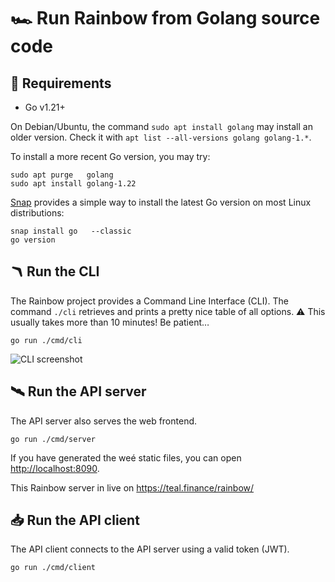 # 🏎️ Run Rainbow from Golang source code

## 📑 Requirements

- Go v1.21+

On Debian/Ubuntu, the command `sudo apt install golang` may install an older version.
Check it with `apt list --all-versions golang golang-1.*`.

To install a more recent Go version, you may try:

    sudo apt purge   golang
    sudo apt install golang-1.22

[Snap](<https://en.wikipedia.org/wiki/Snap_(package_manager)>) provides a simple way to install the latest Go version on most Linux distributions:

    snap install go   --classic
    go version

## 🪃 Run the CLI

The Rainbow project provides a Command Line Interface (CLI).
The command `./cli` retrieves and prints a pretty nice table of all options.
⚠️ This usually takes more than 10 minutes! Be patient…

    go run ./cmd/cli

![CLI screenshot](../doc/cli.jpg)

## 🛰️ Run the API server

The API server also serves the web frontend.

    go run ./cmd/server

If you have generated the weé static files, you can open <http://localhost:8090>.

This Rainbow server in live on <https://teal.finance/rainbow/>

## 📥 Run the API client

The API client connects to the API server using a valid token (JWT).

    go run ./cmd/client
